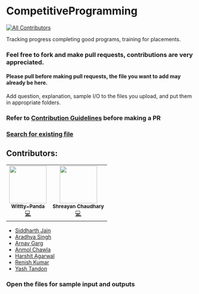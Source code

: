 # CompetitiveProgramming
<!-- ALL-CONTRIBUTORS-BADGE:START - Do not remove or modify this section -->
[![All Contributors](https://img.shields.io/badge/all_contributors-2-orange.svg?style=flat-square)](#contributors-)
<!-- ALL-CONTRIBUTORS-BADGE:END -->
Tracking progress completing good programs, training for placements.

### Feel free to fork and make pull requests, contributions are very appreciated.
#### Please pull before making pull requests, the file you want to add may already be here.
Add question, explanation, sample I/O to the files you upload, and put them in appropriate folders. 

### Refer to [Contribution Guidelines](https://github.com/SidJain1412/CompetitiveProgramming/blob/master/CONTRIBUTING.md) before making a PR

### [Search for existing file](https://github.com/SidJain1412/CompetitiveProgramming/find/master)

## Contributors: 
<!-- ALL-CONTRIBUTORS-LIST:START - Do not remove or modify this section -->
<!-- prettier-ignore-start -->
<!-- markdownlint-disable -->
<table>
  <tr>
    <td align="center"><a href="https://github.com/Wittty-Panda"><img src="https://avatars3.githubusercontent.com/u/57390821?v=4" width="100px;" alt=""/><br /><sub><b>Wittty-Panda</b></sub></a><br /><a href="https://github.com/SidJain1412/CompetitiveProgramming/commits?author=Wittty-Panda" title="Code">💻</a></td>
    <td align="center"><a href="http://shreayan98c.github.io"><img src="https://avatars3.githubusercontent.com/u/36050020?v=4" width="100px;" alt=""/><br /><sub><b>Shreayan Chaudhary</b></sub></a><br /><a href="https://github.com/SidJain1412/CompetitiveProgramming/commits?author=shreayan98c" title="Code">💻</a></td>
  </tr>
</table>

<!-- markdownlint-enable -->
<!-- prettier-ignore-end -->
<!-- ALL-CONTRIBUTORS-LIST:END -->

* [Siddharth Jain](https://github.com/SidJain1412)
* [Aradhya Singh](https://github.com/aradhyas)
* [Arnav Garg](https://github.com/arnavgarg123)
* [Anmol Chawla](https://github.com/anmol-chawla)
* [Harshit Agarwal](https://github.com/harshitag98)
* [Renish Kumar](https://github.com/rk080299)
* [Yash Tandon](https://github.com/Yashtandon98)

### Open the files for sample input and outputs
